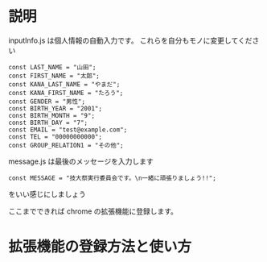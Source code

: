 # 説明

inputInfo.js は個人情報の自動入力です。
これらを自分もモノに変更してください

```
const LAST_NAME = "山田";
const FIRST_NAME = "太郎";
const KANA_LAST_NAME = "やまだ";
const KANA_FIRST_NAME = "たろう";
const GENDER = "男性";
const BIRTH_YEAR = "2001";
const BIRTH_MONTH = "9";
const BIRTH_DAY = "7";
const EMAIL = "test@example.com";
const TEL = "00000000000";
const GROUP_RELATION1 = "その他";
```

message.js は最後のメッセージを入力します

```
const MESSAGE = "技大祭実行委員会です。\n一緒に頑張りましょう!!";
```

をいい感じにしましょう

ここまでできれば chrome の拡張機能に登録します。

# 拡張機能の登録方法と使い方

